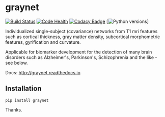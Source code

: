 # graynet

[![Build Status](https://travis-ci.org/raamana/graynet.svg?branch=master)](https://travis-ci.org/raamana/graynet)
[![Code Health](https://landscape.io/github/raamana/graynet/master/landscape.svg?style=flat)](https://landscape.io/github/raamana/graynet/master)
[![Codacy Badge](https://api.codacy.com/project/badge/Grade/fbf3c0d5d0214ab4ae059875819be9f0)](https://www.codacy.com/app/raamana/graynet?utm_source=github.com&amp;utm_medium=referral&amp;utm_content=raamana/graynet&amp;utm_campaign=Badge_Grade)
[![Python versions](https://img.shields.io/badge/python-2.7%2C%203.5%2C%203.6-blue.svg)]

Individualized single-subject (covariance) networks from T1 mri features such as cortical thickness, gray matter density, subcortical morphometric features, gyrification and curvature. 

Applicable for biomarker development for the detection of many brain disorders such as Alzheimer's, Parkinson's, Schizophrenia and the like - see below.

Docs: http://graynet.readthedocs.io

## Installation

`pip install graynet`

Thanks.
